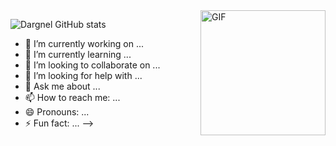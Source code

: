 

<img align="right" height=200px alt="GIF" src="https://images8.alphacoders.com/115/thumb-1920-1156488.png" />

![Dargnel GitHub stats](https://github-readme-stats.vercel.app/api?username=Dargnel&show_icons=true&theme=radical)
- 🔭 I’m currently working on ...
- 🌱 I’m currently learning ...
- 👯 I’m looking to collaborate on ...
- 🤔 I’m looking for help with ...
- 💬 Ask me about ...
- 📫 How to reach me: ...
- 😄 Pronouns: ...
- ⚡ Fun fact: ...
-->
